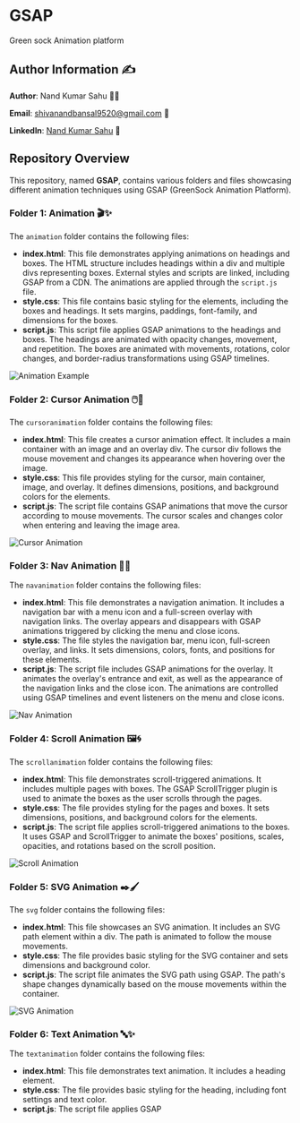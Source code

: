 # GSAP
Green sock Animation platform



## Author Information ✍️

**Author**: Nand Kumar Sahu 👨‍💻

**Email**: shivanandbansal9520@gmail.com 📧

**LinkedIn**: [Nand Kumar Sahu](https://www.linkedin.com/in/nand-kumar-sahu) 🔗

## Repository Overview

This repository, named **GSAP**, contains various folders and files showcasing different animation techniques using GSAP (GreenSock Animation Platform).

### Folder 1: Animation 🎬✨

The `animation` folder contains the following files:

- **index.html**: This file demonstrates applying animations on headings and boxes. The HTML structure includes headings within a div and multiple divs representing boxes. External styles and scripts are linked, including GSAP from a CDN. The animations are applied through the `script.js` file.
- **style.css**: This file contains basic styling for the elements, including the boxes and headings. It sets margins, paddings, font-family, and dimensions for the boxes.
- **script.js**: This script file applies GSAP animations to the headings and boxes. The headings are animated with opacity changes, movement, and repetition. The boxes are animated with movements, rotations, color changes, and border-radius transformations using GSAP timelines.

![Animation Example](https://media.giphy.com/media/l0HU20BZ6LbSEITza/giphy.gif)

### Folder 2: Cursor Animation 🖱️💫

The `cursoranimation` folder contains the following files:

- **index.html**: This file creates a cursor animation effect. It includes a main container with an image and an overlay div. The cursor div follows the mouse movement and changes its appearance when hovering over the image.
- **style.css**: This file provides styling for the cursor, main container, image, and overlay. It defines dimensions, positions, and background colors for the elements.
- **script.js**: The script file contains GSAP animations that move the cursor according to mouse movements. The cursor scales and changes color when entering and leaving the image area.

![Cursor Animation](https://media.giphy.com/media/l4FGtSNgG8BxOxjmI/giphy.gif)

### Folder 3: Nav Animation 🍔🔄

The `navanimation` folder contains the following files:

- **index.html**: This file demonstrates a navigation animation. It includes a navigation bar with a menu icon and a full-screen overlay with navigation links. The overlay appears and disappears with GSAP animations triggered by clicking the menu and close icons.
- **style.css**: The file styles the navigation bar, menu icon, full-screen overlay, and links. It sets dimensions, colors, fonts, and positions for these elements.
- **script.js**: The script file includes GSAP animations for the overlay. It animates the overlay's entrance and exit, as well as the appearance of the navigation links and the close icon. The animations are controlled using GSAP timelines and event listeners on the menu and close icons.

![Nav Animation](https://media.giphy.com/media/l4FGpP4lxGGgK5CBW/giphy.gif)

### Folder 4: Scroll Animation 🖼️🌀

The `scrollanimation` folder contains the following files:

- **index.html**: This file demonstrates scroll-triggered animations. It includes multiple pages with boxes. The GSAP ScrollTrigger plugin is used to animate the boxes as the user scrolls through the pages.
- **style.css**: The file provides styling for the pages and boxes. It sets dimensions, positions, and background colors for the elements.
- **script.js**: The script file applies scroll-triggered animations to the boxes. It uses GSAP and ScrollTrigger to animate the boxes' positions, scales, opacities, and rotations based on the scroll position.

![Scroll Animation](https://media.giphy.com/media/l3vRkZ8J5IlaWU9m4/giphy.gif)

### Folder 5: SVG Animation ✒️🖌️

The `svg` folder contains the following files:

- **index.html**: This file showcases an SVG animation. It includes an SVG path element within a div. The path is animated to follow the mouse movements.
- **style.css**: The file provides basic styling for the SVG container and sets dimensions and background color.
- **script.js**: The script file animates the SVG path using GSAP. The path's shape changes dynamically based on the mouse movements within the container.

![SVG Animation](https://media.giphy.com/media/l41YtZOb9EUABnuqA/giphy.gif)

### Folder 6: Text Animation 🔤✨

The `textanimation` folder contains the following files:

- **index.html**: This file demonstrates text animation. It includes a heading element.
- **style.css**: The file provides basic styling for the heading, including font settings and text color.
- **script.js**: The script file applies GSAP
